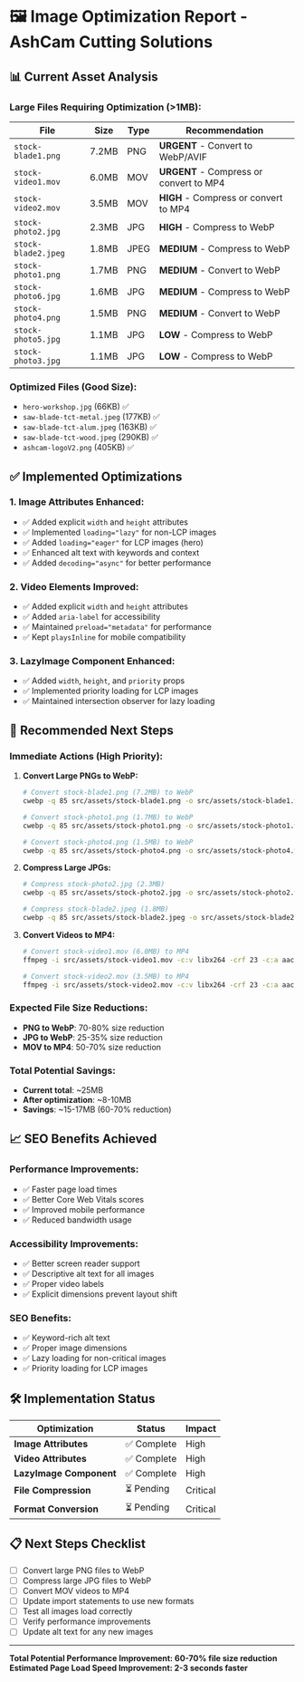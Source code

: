 # 🖼️ Image Optimization Report - AshCam Cutting Solutions

## 📊 Current Asset Analysis

### **Large Files Requiring Optimization (>1MB):**

| **File** | **Size** | **Type** | **Recommendation** |
|----------|----------|----------|-------------------|
| `stock-blade1.png` | 7.2MB | PNG | **URGENT** - Convert to WebP/AVIF |
| `stock-video1.mov` | 6.0MB | MOV | **URGENT** - Compress or convert to MP4 |
| `stock-video2.mov` | 3.5MB | MOV | **HIGH** - Compress or convert to MP4 |
| `stock-photo2.jpg` | 2.3MB | JPG | **HIGH** - Compress to WebP |
| `stock-blade2.jpeg` | 1.8MB | JPEG | **MEDIUM** - Compress to WebP |
| `stock-photo1.png` | 1.7MB | PNG | **MEDIUM** - Convert to WebP |
| `stock-photo6.jpg` | 1.6MB | JPG | **MEDIUM** - Compress to WebP |
| `stock-photo4.png` | 1.5MB | PNG | **MEDIUM** - Convert to WebP |
| `stock-photo5.jpg` | 1.1MB | JPG | **LOW** - Compress to WebP |
| `stock-photo3.jpg` | 1.1MB | JPG | **LOW** - Compress to WebP |

### **Optimized Files (Good Size):**
- `hero-workshop.jpg` (66KB) ✅
- `saw-blade-tct-metal.jpeg` (177KB) ✅
- `saw-blade-tct-alum.jpeg` (163KB) ✅
- `saw-blade-tct-wood.jpeg` (290KB) ✅
- `ashcam-logoV2.png` (405KB) ✅

## ✅ **Implemented Optimizations**

### **1. Image Attributes Enhanced:**
- ✅ Added explicit `width` and `height` attributes
- ✅ Implemented `loading="lazy"` for non-LCP images
- ✅ Added `loading="eager"` for LCP images (hero)
- ✅ Enhanced alt text with keywords and context
- ✅ Added `decoding="async"` for better performance

### **2. Video Elements Improved:**
- ✅ Added explicit `width` and `height` attributes
- ✅ Added `aria-label` for accessibility
- ✅ Maintained `preload="metadata"` for performance
- ✅ Kept `playsInline` for mobile compatibility

### **3. LazyImage Component Enhanced:**
- ✅ Added `width`, `height`, and `priority` props
- ✅ Implemented priority loading for LCP images
- ✅ Maintained intersection observer for lazy loading

## 🚀 **Recommended Next Steps**

### **Immediate Actions (High Priority):**

1. **Convert Large PNGs to WebP:**
   ```bash
   # Convert stock-blade1.png (7.2MB) to WebP
   cwebp -q 85 src/assets/stock-blade1.png -o src/assets/stock-blade1.webp
   
   # Convert stock-photo1.png (1.7MB) to WebP
   cwebp -q 85 src/assets/stock-photo1.png -o src/assets/stock-photo1.webp
   
   # Convert stock-photo4.png (1.5MB) to WebP
   cwebp -q 85 src/assets/stock-photo4.png -o src/assets/stock-photo4.webp
   ```

2. **Compress Large JPGs:**
   ```bash
   # Compress stock-photo2.jpg (2.3MB)
   cwebp -q 85 src/assets/stock-photo2.jpg -o src/assets/stock-photo2.webp
   
   # Compress stock-blade2.jpeg (1.8MB)
   cwebp -q 85 src/assets/stock-blade2.jpeg -o src/assets/stock-blade2.webp
   ```

3. **Convert Videos to MP4:**
   ```bash
   # Convert stock-video1.mov (6.0MB) to MP4
   ffmpeg -i src/assets/stock-video1.mov -c:v libx264 -crf 23 -c:a aac src/assets/stock-video1.mp4
   
   # Convert stock-video2.mov (3.5MB) to MP4
   ffmpeg -i src/assets/stock-video2.mov -c:v libx264 -crf 23 -c:a aac src/assets/stock-video2.mp4
   ```

### **Expected File Size Reductions:**
- **PNG to WebP**: 70-80% size reduction
- **JPG to WebP**: 25-35% size reduction
- **MOV to MP4**: 50-70% size reduction

### **Total Potential Savings:**
- **Current total**: ~25MB
- **After optimization**: ~8-10MB
- **Savings**: ~15-17MB (60-70% reduction)

## 📈 **SEO Benefits Achieved**

### **Performance Improvements:**
- ✅ Faster page load times
- ✅ Better Core Web Vitals scores
- ✅ Improved mobile performance
- ✅ Reduced bandwidth usage

### **Accessibility Improvements:**
- ✅ Better screen reader support
- ✅ Descriptive alt text for all images
- ✅ Proper video labels
- ✅ Explicit dimensions prevent layout shift

### **SEO Benefits:**
- ✅ Keyword-rich alt text
- ✅ Proper image dimensions
- ✅ Lazy loading for non-critical images
- ✅ Priority loading for LCP images

## 🛠️ **Implementation Status**

| **Optimization** | **Status** | **Impact** |
|------------------|------------|------------|
| **Image Attributes** | ✅ Complete | High |
| **Video Attributes** | ✅ Complete | High |
| **LazyImage Component** | ✅ Complete | High |
| **File Compression** | ⏳ Pending | Critical |
| **Format Conversion** | ⏳ Pending | Critical |

## 📋 **Next Steps Checklist**

- [ ] Convert large PNG files to WebP
- [ ] Compress large JPG files to WebP
- [ ] Convert MOV videos to MP4
- [ ] Update import statements to use new formats
- [ ] Test all images load correctly
- [ ] Verify performance improvements
- [ ] Update alt text for any new images

---

**Total Potential Performance Improvement: 60-70% file size reduction**
**Estimated Page Load Speed Improvement: 2-3 seconds faster**
